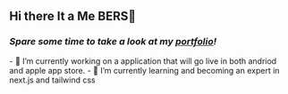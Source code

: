 ## Hi there It a Me BERS👋
<h3><i>Spare some time to take a look at my <a href="https://krimz911.github.io/MyCV/">portfolio</a>!</i></h3>
- 🔭 I’m currently working on a application that will go live in both andriod and apple app store.
- 🌱 I’m currently learning and becoming an expert in next.js and tailwind css
<!--
**KRIMZ911/krimz911** is a ✨ _special_ ✨ repository because its `README.md` (this file) appears on your GitHub profile.

Here are some ideas to get you started:

- 🔭 I’m currently working on ...
- 🌱 I’m currently learning ...
- 👯 I’m looking to collaborate on ...
- 🤔 I’m looking for help with ...
- 💬 Ask me about ...
- 📫 How to reach me: ...
- 😄 Pronouns: ...
- ⚡ Fun fact: ...
-->

